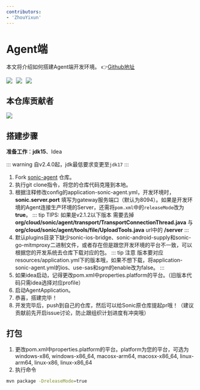 ```yaml
---
contributors:
- 'ZhouYixun'
---
```


# Agent端

本文将介绍如何搭建Agent端开发环境。 👉[Github地址](https://github.com/SonicCloudOrg/sonic-agent)

<div style="display: flex">
<img src="https://img.shields.io/github/stars/SonicCloudOrg/sonic-agent?style=social">
<img style="margin-left: 10px" src="https://img.shields.io/github/forks/SonicCloudOrg/sonic-agent?style=social">
<img style="margin-left:10px" src="https://img.shields.io/github/downloads/SonicCloudOrg/sonic-agent/total">
</div>

## 本仓库贡献者

<a href="https://github.com/SonicCloudOrg/sonic-agent/graphs/contributors">
  <img src="https://contrib.rocks/image?repo=SonicCloudOrg/sonic-agent" />
</a>

## 搭建步骤

**准备工作**：**jdk15**、Idea

::: warning 
自v2.4.0起，jdk最低要求变更至`jdk17`
:::

1. Fork [sonic-agent](https://github.com/SonicCloudOrg/sonic-agent) 仓库。
2. 执行git clone指令，将您的仓库代码克隆到本地。
3. 根据注释修改config的application-sonic-agent.yml，开发环境时，**sonic.server.port** 填写为gateway服务端口（默认为8094）。如果是开发环境的Agent连接生产环境的Server，还需将`pom.xml`中的`releaseMode`改为 **true**。
::: tip TIPS: 如果是v2.1.2以下版本
需要去掉 **org/cloud/sonic/agent/transport/TransportConnectionThread.java** 与 **org/cloud/sonic/agent/tools/file/UploadTools.java** url中的 **/server**
::: 
4. 默认plugins目录下缺少sonic-ios-bridge、sonic-android-supply和sonic-go-mitmproxy二进制文件，或者存在但是跟您开发环境的平台不一致，可以根据您的开发系统去仓库下载对应的包。
::: tip 注意
版本要对应resources/application.yml下的版本哦，如果不想下载，将application-sonic-agent.yml的ios、use-sas和sgm的enable改为false。
:::
5. 如果idea启动，记得更改pom.xml中properties.platform的平台。（旧版本代码只需idea选择对应profile）
6. 启动AgentApplication。
7. 恭喜，搭建完毕！
8. 开发完毕后，push到自己的仓库，然后可以给Sonic原仓库提起pr哦！（建议贡献前先开启issue讨论，防止跟组织计划进度有冲突哦）

## 打包

1. 更改pom.xml中properties.platform的平台。platform为您的平台，可选为 windows-x86, windows-x86_64, macosx-arm64, macosx-x86_64, linux-arm64, linux-x86, linux-x86_64
2. 执行命令
```bash
mvn package -DreleaseMode=true
```

